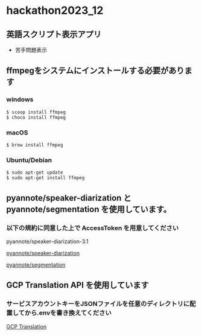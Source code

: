 # hackathon2023_12


## 英語スクリプト表示アプリ
- 苦手問題表示






## ffmpegをシステムにインストールする必要があります

### windows
```
$ scoop install ffmpeg
$ choco install ffmpeg
```
### macOS
```
$ brew install ffmpeg
```
### Ubuntu/Debian
```
$ sudo apt-get update
$ sudo apt-get install ffmpeg
```


## pyannote/speaker-diarization と pyannote/segmentation を使用しています。

### 以下の規約に同意した上で AccessToken を用意してください

pyannote/speaker-diarization-3.1

[pyannote/speaker-diarization](https://huggingface.co/pyannote/speaker-diarization)

[pyannote/segmentation](https://huggingface.co/pyannote/segmentation)

## GCP Translation API を使用しています
### サービスアカウントキーをJSONファイルを任意のディレクトリに配置してから.envを書き換えてください

[GCP Translation](https://cloud.google.com/translate/?hl=ja)

